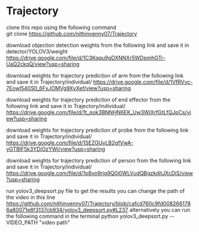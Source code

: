 # Trajectory
clone this repo using the following command \
git clone  https://github.com/nithinvenny07/Trajectory 

download objection detection weights from the following link and save it in detector/YOLOV3/weight 
https://drive.google.com/file/d/1C3Kqqu9gDXNNXr5WDpmhGTr-UaQ2ckqQ/view?usp=sharing 

download weights for trajectory prediction of arm from the following link and save it in Trajectory/individual/ 
https://drive.google.com/file/d/1VfRVvc-7EowI540S0_6FxJOMVg9XyXef/view?usp=sharing 

download weights for trajectory prediction of end effector from the following link and save it in Trajectory/individual/ 
https://drive.google.com/file/d/1t_qok3BNNHN6EK_Uw3WiXrfGtLfQJpCs/view?usp=sharing 

download weights for trajectory prediction of probe from the following link and save it in Trajectory/individual/ 
https://drive.google.com/file/d/1SEZGUvLB2gfVwA-yGTBlF5k3YDiOzYWj/view?usp=sharing 

download weights for trajectory prediction of person from the following link and save it in Trajectory/individual/ 
https://drive.google.com/file/d/1p8vo9rig9Q0i0WLVudQBgzkdjtJXcDiS/view?usp=sharing 


run yolov3_deepsort.py file to get the results 
you can change the path of the video in this line https://github.com/nithinvenny07/Trajectory/blob/cafcd760c9fd0082661786a80071e8f3137cb934/yolov3_deepsort.py#L237 
alternatively you can run the following command in the terminal
python yolov3_deepsort.py --VIDEO_PATH "video path"
